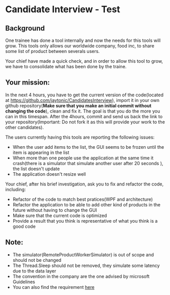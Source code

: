 # Candidate Interview - Test
## Background 
One trainee has done a tool internally and now the needs for this tools will grow.
This tools only allows our worldwide company, food inc, to share some list of product between severals users.

Your chief have made a quick check, and in order to allow this tool to grow, we have to consolidate what has been done by the traine.

## Your mission:
In the next 4 hours, you have to get the current version of the code(located at https://github.com/jaytonic/CandidatesInterview), import it in your own github repository(**Make sure that you make an initial commit without changing the code**), clean and fix it. The goal is that you do the more you can in this timespan.
After the 4hours, commit and send us back the link to your repository(Important: Do not fork it as this will provide your work to the other candidates).

The users currently having this tools are reporting the following issues:
* When the user add items to the list, the GUI seems to be frozen until the item is appearing in the list
* When more than one people use the application at the same time it crash(there is a simulator that simulate another user after 20 seconds ), the list doesn't update
* The application doesn't resize well
 
Your chief, after his brief investigation, ask you to fix and refactor the code, including:
 - Refactor of the code to match best pratices(WPF and architecture)
 - Refactor the application to be able to add other kind of products in the future without having to change the GUI
 - Make sure that the current code is optimized
 - Provide a result that you think is representative of what you think is a good code
 
 
 
## Note:
* The simulator(RemoteProductWorkerSimulator) is out of scope and should not be changed
* The Thread.Sleep should not be removed, they simulate some latency due to the data layer
* The convention in the company are the one advised by microsoft Guidelines
* You can also find the requirement [here](Prerequisite.md)
